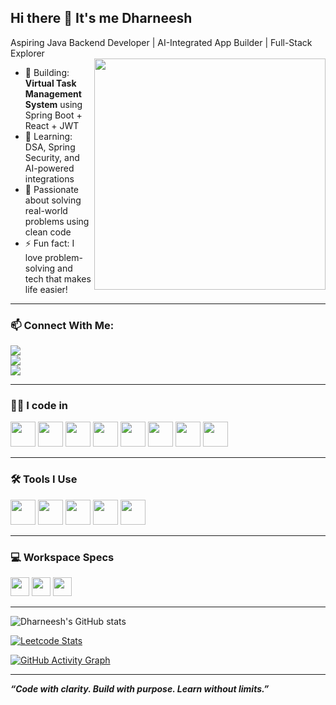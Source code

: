 ## Hi there 👋 It's me Dharneesh

Aspiring Java Backend Developer | AI-Integrated App Builder | Full-Stack Explorer  
<img align="right" width="370" src="https://media.giphy.com/media/qgQUggAC3Pfv687qPC/giphy.gif">


- 🔭 Building: **Virtual Task Management System** using Spring Boot + React + JWT  
- 🌱 Learning: DSA, Spring Security, and AI-powered integrations  
- 💼 Passionate about solving real-world problems using clean code  
- ⚡ Fun fact: I love problem-solving and tech that makes life easier!

---

### 📫 Connect With Me:
[<img src="https://img.shields.io/badge/LinkedIn-0077B5?style=for-the-badge&logo=linkedin&logoColor=white" />](https://www.linkedin.com/in/dharneesh-p-10705b257/)  
[<img src="https://img.shields.io/badge/GitHub-181717?style=for-the-badge&logo=github&logoColor=white" />](https://github.com/Dharneesh-009)  
[<img src="https://img.shields.io/badge/LeetCode-FFA116?style=for-the-badge&logo=leetcode&logoColor=white" />](https://leetcode.com/u/Dharneesh-P/)  

---

### 👨‍💻 I code in
<img height="40" src="https://img.icons8.com/color/48/java-coffee-cup-logo.png"/> 
<img height="40" src="https://img.icons8.com/color/48/spring-logo.png"/> 
<img height="40" src="https://img.icons8.com/color/48/react-native.png"/> 
<img height="40" src="https://img.icons8.com/color/48/javascript.png"/> 
<img height="40" src="https://img.icons8.com/color/48/html-5.png"/> 
<img height="40" src="https://img.icons8.com/color/48/css3.png"/> 
<img height="40" src="https://img.icons8.com/color/48/mysql-logo.png"/> 
<img height="40" src="https://img.icons8.com/color/48/git.png"/> 

---

### 🛠️ Tools I Use
<img height="40" src="https://img.icons8.com/color/48/visual-studio-code-2019.png"/> 
<img height="40" src="https://img.icons8.com/officel/48/java-eclipse.png"/> 
<img height="40" src="https://img.icons8.com/color/48/intellij-idea.png"/> 
<img height="40" src="https://img.icons8.com/color/48/postman-api.png"/> 
<img height="40" src="https://img.icons8.com/ios-filled/50/github.png"/> 

---

### 💻 Workspace Specs
<img height="30" src="https://img.shields.io/badge/OS-Windows_11-blue?style=for-the-badge&logo=windows&logoColor=white"/> 
<img height="30" src="https://img.shields.io/badge/Processor-Ryzen_5_5600H-ED1C24?style=for-the-badge&logo=amd&logoColor=white"/> 
<img height="30" src="https://img.shields.io/badge/GPU-NVIDIA_GTX1650-76B900?style=for-the-badge&logo=nvidia&logoColor=white"/>

---

![Dharneesh's GitHub stats](https://github-readme-stats.vercel.app/api?username=Dharneesh-009&theme=dark&show_icons=true&hide=contribs)

[![Leetcode Stats](https://leetcard.jacoblin.cool/Dharneesh-P?ext=contest&theme=dark)](https://leetcode.com/u/Dharneesh-P/)

[![GitHub Activity Graph](https://github-readme-activity-graph.vercel.app/graph?username=Dharneesh-009&bg_color=000000&color=ffffff&line=00ffe0&point=ffffff&area=true&hide_border=true)](https://github.com/ashutosh00710/github-readme-activity-graph)

---

_**“Code with clarity. Build with purpose. Learn without limits.”**_

